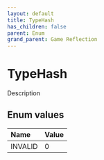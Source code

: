 ```yaml
---
layout: default
title: TypeHash
has_children: false
parent: Enum
grand_parent: Game Reflection
---
```

# TypeHash
Description 

## Enum values

| Name | Value |
|:----------|:--------------|
| INVALID | 0 |

